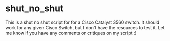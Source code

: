 # shut_no_shut
This is a shut no shut script for for a Cisco Catalyst 3560 switch. It should work for any given Cisco Switch, but I don't have the resources to test it. Let me know if you have any comments or critiques on my script :)
